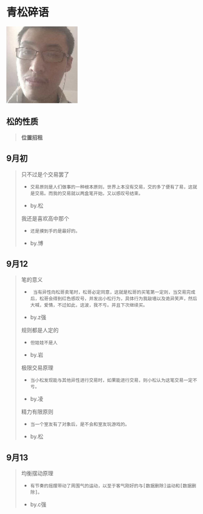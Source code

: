 # 青松碎语

<img src="assets/image-20200912233810740.png" alt="image-20200912233810740" style="zoom:50%;" />

## 松的性质

> **位置招租**

## 9月初

> 只不过是个交易罢了  
>
> - ```
>   交易原则是人们做事的一种根本原则，世界上本没有交易，交的多了便有了易，这就是交易。而我的交易就以两盒笔开始，又以感叹号结束。
>   ```
>
> - by.松
>
>   
>
> 我还是喜欢高中那个
>
> - ```
>   还是摸到手的是最好的。
>   ```
>
> - by.博

## 9月12

> 笔的意义
>
> - ```
>    当有异性向松哥卖笔时，松哥必定同意，这就是松哥的买笔第一定则，当交易完成后，松哥会得到红色感叹号，并发出小松行为，具体行为我敲墙以及诡异笑声，然后大喊，爱情，不过如此，这波，我不亏。并且下次继续买。
>   ```
>
> - by.z强
>
>   
>
> 规则都是人定的
>
> - ```
>   但娃娃不是人
>   ```
>
> - by.岩
>
>   
>
> 极限交易原理
>
> - ```
>   当小松发现能与其他异性进行交易时，如果能进行交易，则小松认为这笔交易一定不亏。
>   ```
>
> - by.凌
>
>   
>
> 精力有限原则
>
> - ```
>   当一个室友有了对象后，是不会和室友玩游戏的。
>   ```
>
> - by.松

## 9月13

> 均衡摆动原理
>
> - ```
>   有节奏的摇摆带动了周围气的运动，以至于客气刚好的与[数据删除]运动和[数据删除]。
>   ```
>
> - by.c强

